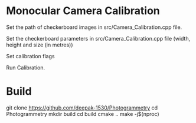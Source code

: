 # Monocular Camera Calibration

Set the path of checkerboard images in src/Camera_Calibration.cpp file.

Set the checkerboard parameters in  src/Camera_Calibration.cpp file (width, height and size (in metres))

Set calibration flags

Run Calibration.

# Build 
git clone https://github.com/deepak-1530/Photogrammetry
cd Photogrammetry
mkdir build
cd build
cmake ..
make -j$(nproc)